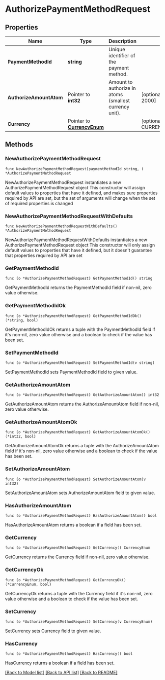 # AuthorizePaymentMethodRequest

## Properties

Name | Type | Description | Notes
------------ | ------------- | ------------- | -------------
**PaymentMethodId** | **string** | Unique identifier of the payment method. | 
**AuthorizeAmountAtom** | Pointer to **int32** | Amount to authorize in atoms (smallest currency unit). | [optional] [default to 2000]
**Currency** | Pointer to [**CurrencyEnum**](CurrencyEnum.md) |  | [optional] [default to CURRENCYENUM_USD]

## Methods

### NewAuthorizePaymentMethodRequest

`func NewAuthorizePaymentMethodRequest(paymentMethodId string, ) *AuthorizePaymentMethodRequest`

NewAuthorizePaymentMethodRequest instantiates a new AuthorizePaymentMethodRequest object
This constructor will assign default values to properties that have it defined,
and makes sure properties required by API are set, but the set of arguments
will change when the set of required properties is changed

### NewAuthorizePaymentMethodRequestWithDefaults

`func NewAuthorizePaymentMethodRequestWithDefaults() *AuthorizePaymentMethodRequest`

NewAuthorizePaymentMethodRequestWithDefaults instantiates a new AuthorizePaymentMethodRequest object
This constructor will only assign default values to properties that have it defined,
but it doesn't guarantee that properties required by API are set

### GetPaymentMethodId

`func (o *AuthorizePaymentMethodRequest) GetPaymentMethodId() string`

GetPaymentMethodId returns the PaymentMethodId field if non-nil, zero value otherwise.

### GetPaymentMethodIdOk

`func (o *AuthorizePaymentMethodRequest) GetPaymentMethodIdOk() (*string, bool)`

GetPaymentMethodIdOk returns a tuple with the PaymentMethodId field if it's non-nil, zero value otherwise
and a boolean to check if the value has been set.

### SetPaymentMethodId

`func (o *AuthorizePaymentMethodRequest) SetPaymentMethodId(v string)`

SetPaymentMethodId sets PaymentMethodId field to given value.


### GetAuthorizeAmountAtom

`func (o *AuthorizePaymentMethodRequest) GetAuthorizeAmountAtom() int32`

GetAuthorizeAmountAtom returns the AuthorizeAmountAtom field if non-nil, zero value otherwise.

### GetAuthorizeAmountAtomOk

`func (o *AuthorizePaymentMethodRequest) GetAuthorizeAmountAtomOk() (*int32, bool)`

GetAuthorizeAmountAtomOk returns a tuple with the AuthorizeAmountAtom field if it's non-nil, zero value otherwise
and a boolean to check if the value has been set.

### SetAuthorizeAmountAtom

`func (o *AuthorizePaymentMethodRequest) SetAuthorizeAmountAtom(v int32)`

SetAuthorizeAmountAtom sets AuthorizeAmountAtom field to given value.

### HasAuthorizeAmountAtom

`func (o *AuthorizePaymentMethodRequest) HasAuthorizeAmountAtom() bool`

HasAuthorizeAmountAtom returns a boolean if a field has been set.

### GetCurrency

`func (o *AuthorizePaymentMethodRequest) GetCurrency() CurrencyEnum`

GetCurrency returns the Currency field if non-nil, zero value otherwise.

### GetCurrencyOk

`func (o *AuthorizePaymentMethodRequest) GetCurrencyOk() (*CurrencyEnum, bool)`

GetCurrencyOk returns a tuple with the Currency field if it's non-nil, zero value otherwise
and a boolean to check if the value has been set.

### SetCurrency

`func (o *AuthorizePaymentMethodRequest) SetCurrency(v CurrencyEnum)`

SetCurrency sets Currency field to given value.

### HasCurrency

`func (o *AuthorizePaymentMethodRequest) HasCurrency() bool`

HasCurrency returns a boolean if a field has been set.


[[Back to Model list]](../README.md#documentation-for-models) [[Back to API list]](../README.md#documentation-for-api-endpoints) [[Back to README]](../README.md)


